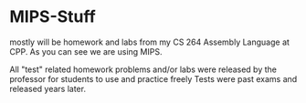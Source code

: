 # MIPS-Stuff

mostly will be homework and labs from my CS 264 Assembly Language at CPP. As you can see we are using MIPS.









All "test" related homework problems and/or labs were released by the professor for students to use and practice freely
Tests were past exams and released years later.
